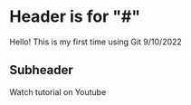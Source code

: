 # Header is for "#"

Hello! This is my first time using Git 9/10/2022

## Subheader

Watch tutorial on Youtube